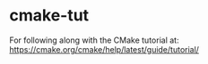 # cmake-tut

For following along with the CMake tutorial at:
https://cmake.org/cmake/help/latest/guide/tutorial/
